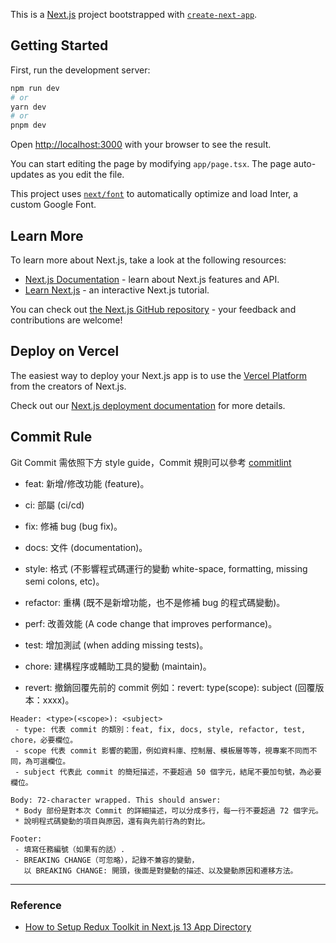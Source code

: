 This is a [Next.js](https://nextjs.org/) project bootstrapped with [`create-next-app`](https://github.com/vercel/next.js/tree/canary/packages/create-next-app).

## Getting Started

First, run the development server:

```bash
npm run dev
# or
yarn dev
# or
pnpm dev
```

Open [http://localhost:3000](http://localhost:3000) with your browser to see the result.

You can start editing the page by modifying `app/page.tsx`. The page auto-updates as you edit the file.

This project uses [`next/font`](https://nextjs.org/docs/basic-features/font-optimization) to automatically optimize and load Inter, a custom Google Font.

## Learn More

To learn more about Next.js, take a look at the following resources:

- [Next.js Documentation](https://nextjs.org/docs) - learn about Next.js features and API.
- [Learn Next.js](https://nextjs.org/learn) - an interactive Next.js tutorial.

You can check out [the Next.js GitHub repository](https://github.com/vercel/next.js/) - your feedback and contributions are welcome!

## Deploy on Vercel

The easiest way to deploy your Next.js app is to use the [Vercel Platform](https://vercel.com/new?utm_medium=default-template&filter=next.js&utm_source=create-next-app&utm_campaign=create-next-app-readme) from the creators of Next.js.

Check out our [Next.js deployment documentation](https://nextjs.org/docs/deployment) for more details.


## Commit Rule
Git Commit 需依照下方 style guide，Commit 規則可以參考 [commitlint](https://commitlint.js.org/#/)

- feat: 新增/修改功能 (feature)。

- ci: 部屬 (ci/cd)

- fix: 修補 bug (bug fix)。

- docs: 文件 (documentation)。

- style: 格式 (不影響程式碼運行的變動 white-space, formatting, missing semi colons, etc)。

- refactor: 重構 (既不是新增功能，也不是修補 bug 的程式碼變動)。

- perf: 改善效能 (A code change that improves performance)。

- test: 增加測試 (when adding missing tests)。

- chore: 建構程序或輔助工具的變動 (maintain)。

- revert: 撤銷回覆先前的 commit 例如：revert: type(scope): subject (回覆版本：xxxx)。

```
Header: <type>(<scope>): <subject>
 - type: 代表 commit 的類別：feat, fix, docs, style, refactor, test, chore，必要欄位。
 - scope 代表 commit 影響的範圍，例如資料庫、控制層、模板層等等，視專案不同而不同，為可選欄位。
 - subject 代表此 commit 的簡短描述，不要超過 50 個字元，結尾不要加句號，為必要欄位。

Body: 72-character wrapped. This should answer:
 * Body 部份是對本次 Commit 的詳細描述，可以分成多行，每一行不要超過 72 個字元。
 * 說明程式碼變動的項目與原因，還有與先前行為的對比。

Footer:
 - 填寫任務編號（如果有的話）.
 - BREAKING CHANGE（可忽略），記錄不兼容的變動，
   以 BREAKING CHANGE: 開頭，後面是對變動的描述、以及變動原因和遷移方法。
```

---

### Reference
- [How to Setup Redux Toolkit in Next.js 13 App Directory](https://codevoweb.com/setup-redux-toolkit-in-nextjs-13-app-directory/#google_vignette)